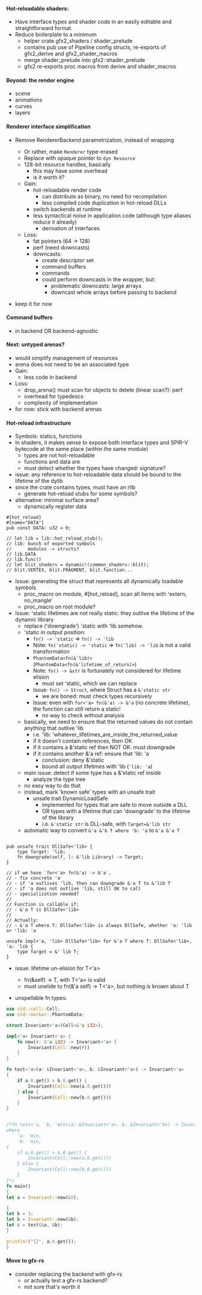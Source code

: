 

#### Hot-reloadable shaders:
* Have interface types and shader code in an easily editable and straightforward format.
* Reduce boilerplate to a minimum
	* helper crate gfx2_shaders / shader_prelude
	* contains pub use of Pipeline config structs, re-exports of gfx2_derive and gfx2_shader_macros
	* merge shader_prelude into gfx2::shader_prelude
	* gfx2 re-exports proc macros from derive and shader_macros


#### Beyond: the render engine
* scene
* animations
* curves
* layers

#### Renderer interface simplification
* Remove RendererBackend parametrization, instead of wrapping
	* Or rather, make `Renderer` type-erased
	* Replace with opaque pointer to `dyn Resource`
	* 128-bit resource handles, basically
		* this may have some overhead
		* is it worth it?
	* Gain:
		* hot-reloadable render code
			* can distribute as binary, no need for recompilation
			* less compiled code duplication in hot-reload DLLs
		* switch backends at runtime
		* less syntactical noise in application code (although type aliases reduce it already)
		    * derivation of interfaces
	* Loss:
		* fat pointers (64 -> 128)
		* perf (need downcasts)
		* downcasts:
		    * create descriptor set
		    * command buffers
		    * commands
		    * could perform downcasts in the wrapper, but:
		        * problematic downcasts: large arrays
		        * downcast whole arrays before passing to backend
		
* keep it for now


#### Command buffers
* in backend OR backend-agnostic

#### Next: untyped arenas?
* would simplify management of resources
* arena does not need to be an associated type
* Gain:
	* less code in backend
* Loss:
	* drop_arena() must scan for objects to delete (linear scan?): perf
	* overhead for typedescs
	* complexity of implementation
* for now: stick with backend arenas


#### Hot-reload infrastructure
* Symbols: statics, functions
* In shaders, it makes sense to expose both interface types and SPIR-V bytecode at the same place (within the same module)
	* types are not hot-reloadable
	* functions and data are
	* must detect whether the types have changed: signature?
* issue: any reference to hot-reloadable data should be bound to the lifetime of the dylib
* since the crate contains types, must have an rlib
	* generate hot-reload stubs for some symbols?
* alternative: minimal surface area?
	* dynamically register data

```
#[hot_reload]
#[name="DATA"]
pub const DATA: u32 = 0;

// let lib = lib::hot_reload_stub();
// lib: bunch of exported symbols
//		modules -> structs?
// lib.DATA
// lib.func()
// let blit_shaders = dynamic!(common_shaders::blit);
// blit.VERTEX, blit.FRAGMENT, blit.function...
```

* Issue: generating the struct that represents all dynamically loadable symbols
	* proc_macro on module, #[hot_reload], scan all items with 'extern, no_mangle'
	* proc_macro on root module?
* Issue: 'static lifetimes are not really static: they outlive the lifetime of the dynamic library
	* replace ('downgrade') 'static with 'lib somehow.
	* 'static in output position:
		* `fn() -> 'static` => `fn() -> 'lib`
		* Note: `fn('static) -> 'static` => `fn('lib) -> 'lib` is not a valid transformation
		* `PhantomData<fn(&'lib)>` (`PhantomData<fn(&'lifetime_of_return)>`)
		* Note: `fn() -> &str` is fortunately not considered for lifetime elision
			* must set 'static, which we can replace
		* Issue: `fn() -> Struct`, where Struct has a `&'static str`
			* we are boned: must check types recursively
		* Issue: even with `for<'a> fn(&'a) -> &'a` (no concrete lifetime), the function can still return a static!
			* no way to check without analysis
	* basically, we need to ensure that the returned values do not contain anything that outlive 'lib
		* i.e. 'lib: 'whatever_lifetimes_are_inside_the_returned_value
		* if it doesn't contain references, then OK
		* if it contains a &'static ref then NOT OK: must downgrade
		* if it contains another &'a ref: ensure that 'lib: 'a
			* conclusion: deny &'static
			* bound all output lifetimes with 'lib (`'lib: 'a`)
	* main issue: detect if some type has a &'static ref inside
		* analyze the type tree
	* no easy way to do that
	* instead, mark 'known safe' types with an unsafe trait
		* unsafe trait DynamicLoadSafe
			* implemented for types that are safe to move outside a DLL
			* OR types with a lifetime that can 'downgrade' to the lifetime of the library
			* i.e. `&'static str` is DLL-safe, with `Target=&'lib str`
	* automatic way to convert
		`&'a &'b T where 'b: 'a` to `&'a &'a T`  

```

pub unsafe trait DllSafe<'lib> {
	type Target: 'lib;
	fn downgrade(self, l: &'lib Library) -> Target; 
}

// if we have `for<'a> fn(&'a) -> &'a`, 
// - fix concrete 'a 
// - if 'a outlives 'lib, then can downgrade &'a T to &'lib T
// - if 'a does not outlive 'lib, still OK to call
// - specialization needed?
// 
// Function is callable if:
// - &'a T is DllSafe<'lib>
// 
// Actually: 
// - &'a T where T: DllSafe<'lib> is always DllSafe, whether 'a: 'lib or 'lib: 'a

unsafe impl<'a, 'lib> DllSafe<'lib> for &'a T where T: DllSafe<'lib>, 'a: 'lib {
	type Target = &' lib T;
}

```

* issue: lifetime un-elision for T<'a>
	* fn(&self) -> T, with T<'a> is valid
	* must unelide to fn(&'a self) -> T<'a>, but nothing is known about T

* unspellable fn types:
```rust 
use std::cell::Cell;
use std::marker::PhantomData;

struct Invariant<'a>(Cell<&'a i32>);

impl<'a> Invariant<'a> {
    fn new(r: &'a i32) -> Invariant<'a> {
        Invariant(Cell::new(r))
    }
}

fn test<'a>(a: &Invariant<'a>, b: &Invariant<'a>) -> Invariant<'a>
{
    if a.0.get() > b.0.get() {
        Invariant(Cell::new(a.0.get()))
    } else {
        Invariant(Cell::new(b.0.get()))
    }
}


/*fn test<'a, 'b, 'min>(a: &Invariant<'a>, b: &Invariant<'b>) -> Invariant<'min>
where
    'a: 'min,
    'b: 'min,
{
    if a.0.get() > b.0.get() {
        Invariant(Cell::new(a.0.get()))
    } else {
        Invariant(Cell::new(b.0.get()))
    }
}*/
fn main()
{
let a = Invariant::new(&5);

{
let b = 3;
let b = Invariant::new(&b);
let c = test(&a, &b);
}

println!("{}", a.0.get());
}
```

#### Move to gfx-rs
* consider replacing the backend with gfx-rs
	* or actually test a gfx-rs backend?
	* not sure that's worth it



